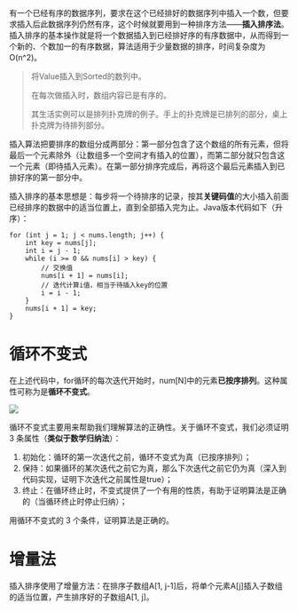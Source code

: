 有一个已经有序的数据序列，要求在这个已经排好的数据序列中插入一个数，但要求插入后此数据序列仍然有序，这个时候就要用到一种排序方法——**插入排序法**。插入排序的基本操作就是将一个数据插入到已经排好序的有序数据中，从而得到一个新的、个数加一的有序数据，算法适用于少量数据的排序，时间复杂度为O(n^2)。

> 将Value插入到Sorted的数列中。
>
> 在每次做插入时，数组内容已是有序的。
>
> 其生活实例可以是排列扑克牌的例子。手上的扑克牌是已排列的部分，桌上扑克牌为待排列部分。

插入算法把要排序的数组分成两部分：第一部分包含了这个数组的所有元素，但将最后一个元素除外（让数组多一个空间才有插入的位置），而第二部分就只包含这一个元素（即待插入元素）。在第一部分排序完成后，再将这个最后元素插入到已排好序的第一部分中。

插入排序的基本思想是：每步将一个待排序的记录，按其**关键码值**的大小插入前面已经排序的数据中的适当位置上，直到全部插入完为止。Java版本代码如下（升序）：

~~~
for (int j = 1; j < nums.length; j++) {
    int key = nums[j];
    int i = j - 1;
    while (i >= 0 && nums[i] > key) {
    	// 交换值
    	nums[i + 1] = nums[i];
    	// 迭代计算i值，相当于待插入key的位置
    	i = i - 1;
    }
    nums[i + 1] = key;
}
~~~

# 循环不变式

在上述代码中，for循环的每次迭代开始时，num[N]中的元素**已按序排列**。这种属性可称为是**循环不变式**。

![](https://raw.githubusercontent.com/ZHANGfeng-james/Data-Structure-and-Algorithm/master/%E7%AE%97%E6%B3%95/pics/%E6%8F%92%E5%85%A5%E6%8E%92%E5%BA%8F%E5%BE%AA%E7%8E%AF%E4%B8%8D%E5%8F%98%E5%BC%8F.png)

循环不变式主要用来帮助我们理解算法的正确性。关于循环不变式，我们必须证明 3 条属性（**类似于数学归纳法**）：

1. 初始化：循环的第一次迭代之前，循环不变式为真（已按序排列）；
2. 保持：如果循环的某次迭代之前它为真，那么下次迭代之前它仍为真（深入到代码实现，证明下次迭代之前属性是true）；
3. 终止：在循环终止时，不变式提供了一个有用的性质，有助于证明算法是正确的（当循环终止时停止归纳）；

用循环不变式的 3 个条件，证明算法是正确的。

# 增量法

插入排序使用了增量方法：在排序子数组A[1, j-1]后，将单个元素A[j]插入子数组的适当位置，产生排序好的子数组A[1, j]。